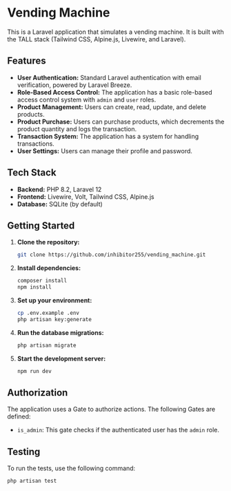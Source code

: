 # Vending Machine

This is a Laravel application that simulates a vending machine. It is built with the TALL stack (Tailwind CSS, Alpine.js, Livewire, and Laravel).

## Features

*   **User Authentication:** Standard Laravel authentication with email verification, powered by Laravel Breeze.
*   **Role-Based Access Control:** The application has a basic role-based access control system with `admin` and `user` roles.
*   **Product Management:** Users can create, read, update, and delete products.
*   **Product Purchase:** Users can purchase products, which decrements the product quantity and logs the transaction.
*   **Transaction System:** The application has a system for handling transactions.
*   **User Settings:** Users can manage their profile and password.

## Tech Stack

*   **Backend:** PHP 8.2, Laravel 12
*   **Frontend:** Livewire, Volt, Tailwind CSS, Alpine.js
*   **Database:** SQLite (by default)

## Getting Started

1.  **Clone the repository:**
    ```bash
    git clone https://github.com/inhibitor255/vending_machine.git
    ```
2.  **Install dependencies:**
    ```bash
    composer install
    npm install
    ```
3.  **Set up your environment:**
    ```bash
    cp .env.example .env
    php artisan key:generate
    ```
4.  **Run the database migrations:**
    ```bash
    php artisan migrate
    ```
5.  **Start the development server:**
    ```bash
    npm run dev
    ```

## Authorization

The application uses a Gate to authorize actions. The following Gates are defined:

*   `is_admin`: This gate checks if the authenticated user has the `admin` role.

## Testing

To run the tests, use the following command:

```bash
php artisan test
```
